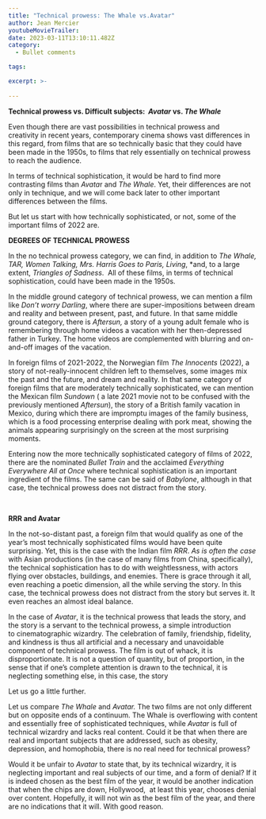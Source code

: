 ```yaml
---
title: "Technical prowess: The Whale vs.Avatar"
author: Jean Mercier
youtubeMovieTrailer: 
date: 2023-03-11T13:10:11.482Z
category:
  - Bullet comments

tags:

excerpt: >-
 
---
```

**Technical prowess vs. Difficult subjects:  *Avatar* vs. *The* *Whale***

Even though there are vast possibilities in technical prowess and creativity in recent years, contemporary cinema shows vast differences in this regard, from films that are so technically basic that they could have been made in the 1950s, to films that rely essentially on technical prowess to reach the audience.

In terms of technical sophistication, it would be hard to find more contrasting films than *Avata*r and *The Whale*. Yet, their differences are not only in technique, and we will come back later to other important differences between the films.

But let us start with how technically sophisticated, or not, some of the important films of 2022 are.

**DEGREES OF TECHNICAL PROWESS**

In the no technical prowess category, we can find, in addition to *The Whale, TAR, Women Talking, Mrs. Harris* *Goes to Paris, Living*, \*and, to a large extent, *Triangles of Sadness*.  All of these films, in terms of technical sophistication, could have been made in the 1950s.

In the middle ground category of technical prowess, we can mention a film like *Don’t worry Darling*, where there are super-impositions between dream and reality and between present, past, and future. In that same middle ground category, there is *Aftersun,* a story of a young adult female who is remembering through home videos a vacation with her then-depressed father in Turkey. The home videos are complemented with blurring and on-and-off images of the vacation.

In foreign films of 2021-2022, the Norwegian film *The Innocents* (2022), a story of not-really-innocent children left to themselves, some images mix the past and the future, and dream and reality. In that same category of foreign films that are moderately technically sophisticated, we can mention the Mexican film *Sundown* ( a late 2021 movie not to be confused with the previously mentioned *Aftersun*), the story of a British family vacation in Mexico, during which there are impromptu images of the family business, which is a food processing enterprise dealing with pork meat, showing the animals appearing surprisingly on the screen at the most surprising moments.

Entering now the more technically sophisticated category of films of 2022, there are the nominated *Bullet Train* and the acclaimed *Everything* *Everywhere All at Once* where technical sophistication is an important ingredient of the films. The same can be said of *Babylone*, although in that case, the technical prowess does not distract from the story.

 

**RRR and Avatar**

In the not-so-distant past, a foreign film that would qualify as one of the year’s most technically sophisticated films would have been quite surprising. Yet, this is the case with the Indian film *RRR*. *As is often the case* with Asian productions (in the case of many films from China, specifically), the technical sophistication has to do with weightlessness, with actors flying over obstacles, buildings, and enemies. There is grace through it all, even reaching a poetic dimension, all the while serving the story. In this case, the technical prowess does not distract from the story but serves it. It even reaches an almost ideal balance.

In the case of *Avatar*, it is the technical prowess that leads the story, and the story is a servant to the technical prowess, a simple introduction to cinematographic wizardry. The celebration of family, friendship, fidelity, and kindness is thus all artificial and a necessary and unavoidable component of technical prowess. The film is out of whack, it is disproportionate. It is not a question of quantity, but of proportion, in the sense that if one’s complete attention is drawn to the technical, it is neglecting something else, in this case, the story

Let us go a little further.

Let us compare *The Whale* and *Avatar.* The two films are not only different but on opposite ends of a continuum. The Whale is overflowing with content and essentially free of sophisticated techniques, while *Avatar* is full of technical wizardry and lacks real content. Could it be that when there are real and important subjects that are addressed, such as obesity, depression, and homophobia, there is no real need for technical prowess?

Would it be unfair to *Avatar* to state that, by its technical wizardry, it is neglecting important and real subjects of our time, and a form of denial? If it is indeed chosen as the best film of the year, it would be another indication that when the chips are down, Hollywood,  at least this year, chooses denial over content. Hopefully, it will not win as the best film of the year, and there are no indications that it will. With good reason.&#x20;

 